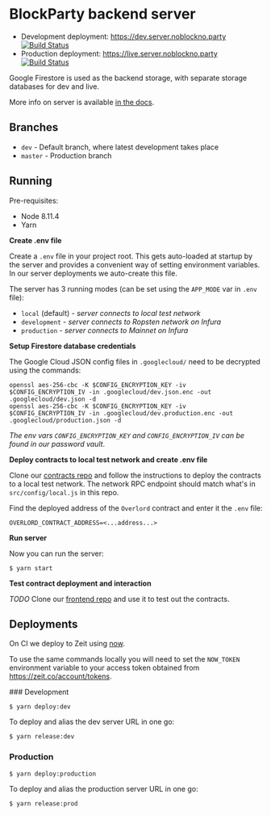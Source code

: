 # BlockParty backend server

* Development deployment: https://dev.server.noblockno.party [![Build Status](https://travis-ci.org/noblocknoparty/server.svg?branch=dev)](https://travis-ci.org/noblocknoparty/server)
* Production deployment: https://live.server.noblockno.party [![Build Status](https://travis-ci.org/noblocknoparty/server.svg?branch=master)](https://travis-ci.org/noblocknoparty/server)

Google Firestore is used as the backend storage, with separate storage databases for dev and live.

More info on server is available [in the docs](https://github.com/noblocknoparty/docs/blob/master/BackendServer.md).

## Branches

* `dev` - Default branch, where latest development takes place
* `master` - Production branch

## Running

Pre-requisites:
  * Node 8.11.4
  * Yarn

**Create .env file**

Create a `.env` file in your project root. This gets auto-loaded at startup by
the server and provides a convenient way of setting environment variables.
In our server deployments we auto-create this file.

The server has 3 running modes (can be set using the `APP_MODE` var in `.env` file):

  * `local` (default) - _server connects to local test network_
  * `development` - _server connects to Ropsten network on Infura_
  * `production` - _server connects to Mainnet on Infura_

**Setup Firestore database credentials**

The Google Cloud JSON config files in `.googlecloud/` need to be decrypted using
the commands:

```shell
openssl aes-256-cbc -K $CONFIG_ENCRYPTION_KEY -iv $CONFIG_ENCRYPTION_IV -in .googlecloud/dev.json.enc -out .googlecloud/dev.json -d
openssl aes-256-cbc -K $CONFIG_ENCRYPTION_KEY -iv $CONFIG_ENCRYPTION_IV -in .googlecloud/dev.production.enc -out .googlecloud/production.json -d
```

_The env vars `CONFIG_ENCRYPTION_KEY` and `CONFIG_ENCRYPTION_IV` can be found in our password vault_.

**Deploy contracts to local test network and create .env file**

Clone our [contracts repo](https://github.com/noblocknoparty/contracts) and follow the instructions to deploy the
contracts to a local test network. The network RPC endpoint should match what's
in `src/config/local.js` in this repo.

Find the deployed address of the `Overlord` contract and enter it the `.env` file:

```
OVERLORD_CONTRACT_ADDRESS=<...address...>
```

**Run server**

Now you can run the server:

```shell
$ yarn start
```

**Test contract deployment and interaction**

_TODO_
Clone our [frontend repo]() and use it to test out the contracts.

## Deployments

On CI we deploy to Zeit using [now](https://zeit.co/docs/getting-started/five-minute-guide-to-now).

To use the same commands locally you will need to set the `NOW_TOKEN` environment
variable to your access token obtained from https://zeit.co/account/tokens.

### Development

```shell
$ yarn deploy:dev
```

To deploy and alias the dev server URL in one go:

```shell
$ yarn release:dev
```

### Production

```shell
$ yarn deploy:production
```
To deploy and alias the production server URL in one go:

```shell
$ yarn release:prod
```
